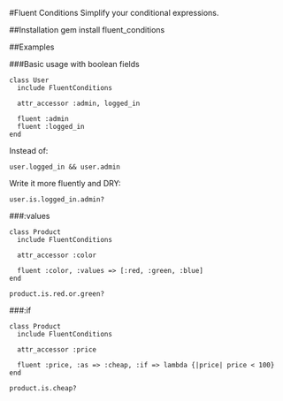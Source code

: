 #Fluent Conditions
Simplify your conditional expressions.

##Installation
    gem install fluent_conditions

##Examples

###Basic usage with boolean fields

    class User
      include FluentConditions

      attr_accessor :admin, logged_in

      fluent :admin
      fluent :logged_in
    end

Instead of:

    user.logged_in && user.admin 
      
Write it more fluently and DRY:

    user.is.logged_in.admin?

###:values

    class Product
      include FluentConditions

      attr_accessor :color

      fluent :color, :values => [:red, :green, :blue]
    end

    product.is.red.or.green?

###:if

    class Product
      include FluentConditions

      attr_accessor :price

      fluent :price, :as => :cheap, :if => lambda {|price| price < 100}
    end

    product.is.cheap?

